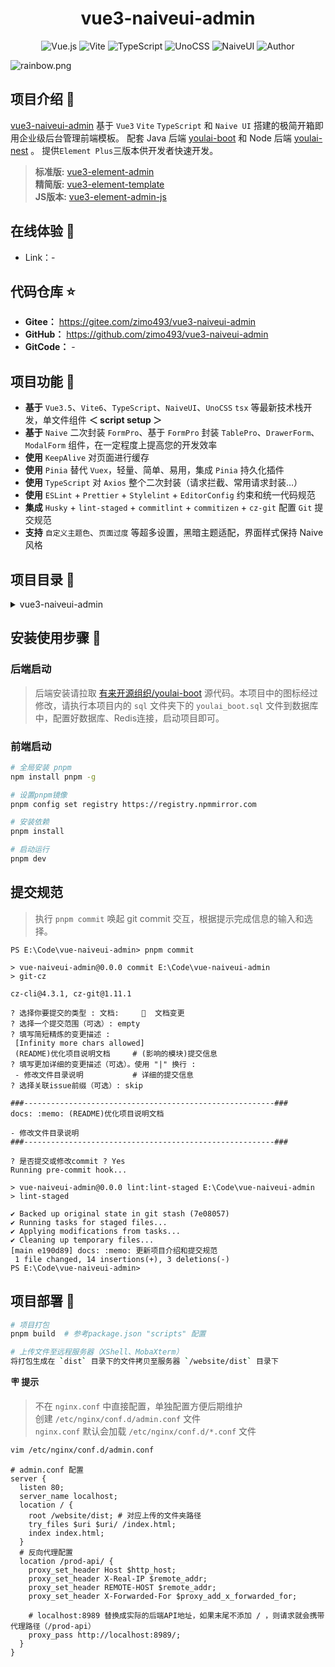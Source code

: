 <div align="center">
  <h1>vue3-naiveui-admin</h1>

![Vue.js](https://img.shields.io/badge/Vue-3.5.13-42B883?logo=vuedotjs)
![Vite](https://img.shields.io/badge/Vite-6.2.6-bd34fe?logo=vite&logoColor=bd34fe)
![TypeScript](https://img.shields.io/badge/TypeScript-5.8.3-3178C6?logo=typescript)
![UnoCSS](https://img.shields.io/badge/UnoCSS-65.5.0-333?logo=unocss)
![NaiveUI](https://img.shields.io/badge/NaiveUI-2.41.0-63e2b7.svg)
![Author](https://img.shields.io/badge/Author--orange.svg)
</div>

![](https://foruda.gitee.com/images/1708618984641188532/a7cca095_716974.png "rainbow.png")

## 项目介绍 📖
[vue3-naiveui-admin](https://gitee.com/zimo493/vue3-naiveui-admin) 基于 `Vue3` `Vite` `TypeScript` 和 `Naive UI` 搭建的极简开箱即用企业级后台管理前端模板。 配套 Java 后端 [youlai-boot](https://gitee.com/youlaiorg/youlai-boot) 和 Node 后端 [youlai-nest](https://gitee.com/youlaiorg/youlai-nest) 。 提供`Element Plus`三版本供开发者快速开发。
> **标准版:** [vue3-element-admin](https://gitee.com/youlaiorg/vue3-element-admin) <br />
> **精简版:** [vue3-element-template](https://gitee.com/youlaiorg/vue3-element-template) <br />
> **JS版本:** [vue3-element-admin-js](https://gitee.com/youlaiorg/vue3-element-admin) <br />

## 在线体验 👀
- Link：-

## 代码仓库 ⭐
- **Gitee：** https://gitee.com/zimo493/vue3-naiveui-admin
- **GitHub：** https://github.com/zimo493/vue3-naiveui-admin
- **GitCode：** -

## 项目功能 🔨
- **基于** `Vue3.5`、`Vite6`、`TypeScript`、`NaiveUI`、`UnoCSS` `tsx` 等最新技术栈开发，单文件组件 **＜ script setup ＞**
- **基于** `Naive` 二次封装 `FormPro`、基于 `FormPro` 封装 `TablePro`、`DrawerForm`、`ModalForm` 组件，在一定程度上提高您的开发效率
- **使用** `KeepAlive` 对页面进行缓存
- **使用** `Pinia` 替代 `Vuex`，轻量、简单、易用，集成 `Pinia` 持久化插件
- **使用** `TypeScript` 对 `Axios` 整个二次封装（请求拦截、常用请求封装…）
- **使用** `ESLint` + `Prettier` + `Stylelint` + `EditorConfig` 约束和统一代码规范
- **集成** `Husky` + `lint-staged` + `commitlint` + `commitizen` + `cz-git` 配置 `Git` 提交规范
- **支持** `自定义主题色`、`页面过度` 等超多设置，黑暗主题适配，界面样式保持 Naive 风格

## 项目目录 📁
<details>
<summary> vue3-naiveui-admin </summary>

```text
├─ .husky                   # Git 提交钩子
├─ .vscode                  # VSCode 推荐配置
├─ build                    # 构建文件配置
│  ├─ buildOptions.ts        # Vite构建配置
│  ├─ cssOptions.ts          # CSS 配置
│  ├─ htmlPlugin.ts          # 自定义Vite插件
│  ├─ index.ts               # 构建入口
│  ├─ optimizeDepsOptions.ts # 依赖优化配置
│  ├─ pluginsOptions.ts      # 插件配置
│  ├─ resolveOptions.ts      # 路径配置
│  ├─ rollupOptions.ts       # rollup 配置
│  ├─ serverOptions.ts       # 开发服务器配置
│  └─ terserOptions.ts       # terser 配置
├─ locales                  # 国际化文件
├─ public                   # 静态资源文件（该文件夹不会被打包）
├─ sql                      # 数据库脚本
│  └─ youlai_boot.sql        # 基础数据库脚本
├─ src                      # 源代码
│  ├─ api                   # API 接口管理
│  ├─ assets                # 静态资源文件
│     └── svg-icons          # 自定义svg图标资源(图标选择器选择本地图标源)
│  ├─ components            # 全局组件
│     ├── common             # 内部组件
│     └── custom             # 自定义组件
│  ├─ directives            # 全局指令文件
│  ├─ enums                 # 枚举文件
│  ├─ hooks                 # 常用 Hooks 封装
│     ├── useWebsocket/*     # Websocket
│     ├── index.ts           # 统一导出全局 Hooks
│     ├── useBoolean.ts      # 组合式使用 Boolean
│     ├── useCompRef.ts      # 组合式使用 ref
│     ├── useDict.ts         # 获取字典数据
│     ├── useKeepTicking.ts  # 组合式定时器钩子方法
│     ├── useLoading.ts      # 组合式使用Loading方法
│     └── useRange.ts        # 列表搜索时间范围处理方法
│  ├─ layout                # 框架布局模块
│     ├── components         # 布局内部组件
│     ├── main               # 布局框架
│     └── index.txs          # 布局组件基座
│  ├─ modules               # 全局模块注册
│     ├── assets.ts          # 静态资源
│     ├── directives.ts      # 指令
│     └── i18n.ts            # 多语言
│  ├─ plugins               # 全局插件注册
│     ├── appVersion.ts      # App更新提示刷新
│     ├── websocket.ts       # WebSocket
│     └── index.ts           # 统一导出
│  ├─ router                # 路由管理
│     ├── modules            # 路由模块
│         ├── guard.ts        # 路由守卫配置
│         └── routes.ts       # 本地静态页面路由
│     └── index.ts           # 实例化路由导出
│  ├─ store                 # pinia store
│     ├── modules            # store模块
│         ├── app.ts     # 样式布局设置相关存储
│         ├── auth.ts         # 用户权限相关存储
│         ├── dict.ts         # 字典相关存储
│         ├── routes.ts       # 路由相关存储
│         └── tab.ts          # Tab页签相关存储
│     └── index.ts           # 实例化仓库导出
│  ├─ styles                # 全局样式文件
│     ├── index.css          # 统一导出出口
│     ├── naive.css          # 修改NaiveUI原有样式
│     ├── reset.css          # 重置样式css
│     ├── transition.css     # 过渡样式css
│     └── wangEditor.css     # wangEditor富文本编辑器样式
│  ├─ types                 # 全局 ts 声明
│  ├─ typings               # 自动导入类型文件(此目录可删除,启动项目后会自动生成)
│     ├── auto-imports.d.ts  # 自动导入方法类型文件
│     └── components.d.ts    # 自动导入组件类型文件
│  ├─ utils                 # 常用工具库
│     ├── comm.ts            # 常用工具方法
│     ├── i18n.ts            # 国际化方法
│     ├── icon.ts            # 图标工具
│     ├── index.ts           # 工具类统一导出出口
│     ├── is.ts              # 各种判断方法
│     ├── jsencrypt.ts       # encrypt加密解密方法
│     ├── request.ts         # axios 请求封装
│     ├── router.ts          # 路由工具
│     ├── spin.ts            # 加载动画和通用异步操作封装工具
│     ├── storage.ts         # 存储封装工具
│     └── theme.ts           # 主题配置
│  ├─ views                 # 项目所有页面
│  ├─ App.tsx               # APP根组件
│  └─ main.ts               # 项目入口文件
├─ .env.development        # 开发环境配置
├─ .env.production         # 生产环境配置
├─ .eslintrc-auto-import.json  # eslint 自动引入配置文件
├─ .gitignore              # 忽略 git 提交
├─ .prettierignore         # prettier 忽略文件
├─ .prettierrc.yaml        # prettier 规则配置
├─ .stylelintignore        # stylelint 忽略文件
├─ .stylelintrc.cjs        # stylelint 规则配置
├─ commitlint.config.cjs   # 代码提交规则配置
├─ eslint.config.ts        # eslint 规则配置
├─ index.html              # 入口 html
├─ LICENSE                 # 开源协议文件
├─ package.json            # 依赖包管理
├─ pnpm-lock.json          # 依赖包包版本锁定文件
├─ README.md               # README 介绍
├─ tsconfig.json           # typescript 全局配置
├─ unocss.config.js        # unocss 配置
└─ vite.config.ts          # vite 全局配置文件
```
</details>

## 安装使用步骤 📔
### 后端启动
> 后端安装请拉取 [有来开源组织/youlai-boot](https://gitee.com/youlaiorg/youlai-boot) 源代码。本项目中的图标经过修改，请执行本项目内的 `sql` 文件夹下的 `youlai_boot.sql` 文件到数据库中，配置好数据库、Redis连接，启动项目即可。

### 前端启动
```bash
# 全局安装 pnpm
npm install pnpm -g

# 设置pnpm镜像
pnpm config set registry https://registry.npmmirror.com

# 安装依赖
pnpm install

# 启动运行
pnpm dev
```

## 提交规范
> 执行 `pnpm commit` 唤起 git commit 交互，根据提示完成信息的输入和选择。
```shell
PS E:\Code\vue-naiveui-admin> pnpm commit

> vue-naiveui-admin@0.0.0 commit E:\Code\vue-naiveui-admin
> git-cz

cz-cli@4.3.1, cz-git@1.11.1

? 选择你要提交的类型 : 文档:     📝  文档变更
? 选择一个提交范围（可选）: empty
? 填写简短精炼的变更描述 :
 [Infinity more chars allowed]
 (README)优化项目说明文档     # (影响的模块)提交信息
? 填写更加详细的变更描述（可选）。使用 "|" 换行 :
 - 修改文件目录说明           # 详细的提交信息
? 选择关联issue前缀（可选）: skip

###--------------------------------------------------------###
docs: :memo: (README)优化项目说明文档

- 修改文件目录说明
###--------------------------------------------------------###

? 是否提交或修改commit ? Yes
Running pre-commit hook...

> vue-naiveui-admin@0.0.0 lint:lint-staged E:\Code\vue-naiveui-admin
> lint-staged

✔ Backed up original state in git stash (7e08057)
✔ Running tasks for staged files...
✔ Applying modifications from tasks...
✔ Cleaning up temporary files...
[main e190d89] docs: :memo: 更新项目介绍和提交规范
 1 file changed, 14 insertions(+), 3 deletions(-)
PS E:\Code\vue-naiveui-admin>
```

## 项目部署 🚀
```bash
# 项目打包
pnpm build  # 参考package.json "scripts" 配置

# 上传文件至远程服务器（XShell、MobaXterm）
将打包生成在 `dist` 目录下的文件拷贝至服务器 `/website/dist` 目录下
```

**🪧 提示**
> 不在 `nginx.conf` 中直接配置，单独配置方便后期维护<br/>
> 创建 `/etc/nginx/conf.d/admin.conf` 文件<br/>
> `nginx.conf` 默认会加载 `/etc/nginx/conf.d/*.conf` 文件

```bash
vim /etc/nginx/conf.d/admin.conf
```

```shell
# admin.conf 配置
server {
  listen 80;
  server_name localhost;
  location / {
    root /website/dist; # 对应上传的文件夹路径
    try_files $uri $uri/ /index.html;
    index index.html;
  }
  # 反向代理配置
  location /prod-api/ {
    proxy_set_header Host $http_host;
    proxy_set_header X-Real-IP $remote_addr;
    proxy_set_header REMOTE-HOST $remote_addr;
    proxy_set_header X-Forwarded-For $proxy_add_x_forwarded_for;
    
    # localhost:8989 替换成实际的后端API地址，如果末尾不添加 / ，则请求就会携带代理路径（/prod-api）
    proxy_pass http://localhost:8989/;
  }
}
```

